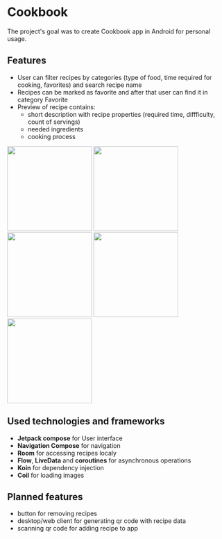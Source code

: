 # Cookbook
The project's goal was to create Cookbook app in Android for personal usage. 

## Features
- User can filter recipes by categories (type of food, time required for cooking, favorites) and search recipe name
- Recipes can be marked as favorite and after that user can find it in category Favorite
- Preview of recipe contains:
  - short description with recipe properties (required time, diffficulty, count of servings)
  - needed ingredients
  - cooking process

<div>
  <img src="https://user-images.githubusercontent.com/45421463/189637974-4b2a1087-4cdf-42d7-833a-1dbdd04e2bac.png" width="195" />
  <img src="https://user-images.githubusercontent.com/45421463/189637999-a2bacb61-776b-4b32-8e53-411f6957d59b.png" width="195" />
  <img src="https://user-images.githubusercontent.com/45421463/189635012-aa004b4b-34c8-442e-adb0-8f4ac4127d53.png" width="195" />
  <img src="https://user-images.githubusercontent.com/45421463/189635053-5a2e1f03-8f87-479e-a65d-0694850ad7fc.png" width="195" />
  <img src="https://user-images.githubusercontent.com/45421463/189635078-7a0cad2a-25b4-4ba2-bc8b-549f69213377.png" width="195" />
</div>

## Used technologies and frameworks
- **Jetpack compose** for User interface
- **Navigation Compose** for navigation
- **Room** for accessing recipes localy 
- **Flow**, **LiveData** and **coroutines** for asynchronous operations
- **Koin** for dependency injection
- **Coil** for loading images


## Planned features
- button for removing recipes
- desktop/web client for generating qr code with recipe data
- scanning qr code for adding recipe to app
